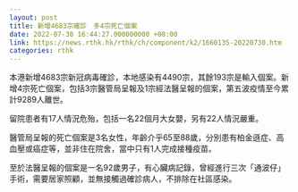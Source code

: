 ```yaml
---
layout: post
title: 新增4683宗確診　多4宗死亡個案
date: 2022-07-30 16:44:27.000000000 +08:00
link: https://news.rthk.hk/rthk/ch/component/k2/1660135-20220730.htm
categories: rthk
---
```


本港新增4683宗新冠病毒確診，本地感染有4490宗，其餘193宗是輸入個案。新增4宗死亡個案，包括3宗醫管局呈報及1宗經法醫呈報的個案，第五波疫情至今累計9289人離世。

留院患者有17人情況危殆，包括一名22個月大女嬰，另有22人情況嚴重。

醫管局呈報的死亡個案是3名女性，年齡介乎65至88歲，分別患有柏金遜症、高血壓或癌症等，並非住在院舍，當中只有1人完成接種疫苗。

至於法醫呈報的個案是一名92歲男子，有心臟病記錄，曾經進行三次「通波仔」手術，需要居家照顧，並無接觸過確診病人，不排除在社區感染。
